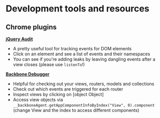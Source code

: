 # Development tools and resources

## Chrome plugins

**[jQuery Audit](https://chrome.google.com/webstore/detail/jquery-audit/dhhnpbajdcgdmbbcoakfhmfgmemlncjg)**

- A pretty useful tool for tracking events for DOM elements
- Click on an element and see a list of events and their namespaces
- You can see if you're adding leaks by leaving dangling events after a view closes (please use `listenTo`!)

**[Backbone Debugger](https://github.com/Maluen/Backbone-Debugger)**

- Helpful for checking out your views, routers, models and collections
- Check out which events are triggered for each router
- Inspect views by clicking on [object Object]
- Access view objects via `__backboneAgent.getAppComponentInfoByIndex("View", 0).component` (change View and the index to access different components)
